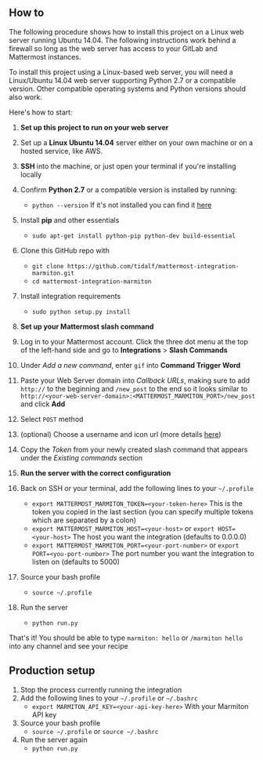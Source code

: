 ## How to
The following procedure shows how to install this project on a Linux web server running Ubuntu 14.04. The following instructions work behind a firewall so long as the web server has access to your GitLab and Mattermost instances. 

To install this project using a Linux-based web server, you will need a Linux/Ubuntu 14.04 web server supporting Python 2.7 or a compatible version. Other compatible operating systems and Python versions should also work. 

Here's how to start:

1. **Set up this project to run on your web server**
 1. Set up a **Linux Ubuntu 14.04** server either on your own machine or on a hosted service, like AWS.
 2. **SSH** into the machine, or just open your terminal if you're installing locally
 3. Confirm **Python 2.7** or a compatible version is installed by running:
    - `python --version` If it's not installed you can find it [here](https://www.python.org/downloads/)
 4. Install **pip** and other essentials
    - `sudo apt-get install python-pip python-dev build-essential`
 5. Clone this GitHub repo with
    - `git clone https://github.com/tidalf/mattermost-integration-marmiton.git`
    - `cd mattermost-integration-marmiton`
 6. Install integration requirements
    - `sudo python setup.py install`

2. **Set up your Mattermost slash command**
 1. Log in to your Mattermost account. Click the three dot menu at the top of the left-hand side and go to **Integrations** > **Slash Commands**
 2. Under *Add a new command*, enter `gif` into **Command Trigger Word**
 3. Paste your Web Server domain into *Callback URLs*, making sure to add `http://` to the beginning and `/new_post` to the end so it looks similar to `http://<your-web-server-domain>:<MATTERMOST_MARMITON_PORT>/new_post` and click **Add**
 4. Select `POST` method
 5. (optional) Choose a username and icon url (more details [here](https://docs.mattermost.com/developer/slash-commands.html#set-up-a-custom-command))
 7. Copy the *Token* from your newly created slash command that appears under the *Existing commands* section

3. **Run the server with the correct configuration**
 1. Back on SSH or your terminal, add the following lines to your `~/.profile`
    - `export MATTERMOST_MARMITON_TOKEN=<your-token-here>` This is the token you copied in the last section (you can specify multiple tokens which are separated by a colon)
    - `export MATTERMOST_MARMITON_HOST=<your-host>` or `export HOST=<your-host>` The host you want the integration (defaults to 0.0.0.0)
    - `export MATTERMOST_MARMITON_PORT=<your-port-number>` or `export PORT=<you-port-number>` The port number you want the integration to listen on (defaults to 5000)
 2. Source your bash profile
    - `source ~/.profile`
 3. Run the server
    - `python run.py`

That's it! You should be able to type `marmiton: hello` or `/marmiton hello` into any channel and see your recipe


## Production setup

1. Stop the process currently running the integration
1. Add the following lines to your `~/.profile` or `~/.bashrc` 
   - `export MARMITON_API_KEY=<your-api-key-here>` With your Marmiton API key
2. Source your bash profile
   - `source ~/.profile` or `source ~/.bashrc`
3. Run the server again
   - `python run.py`
